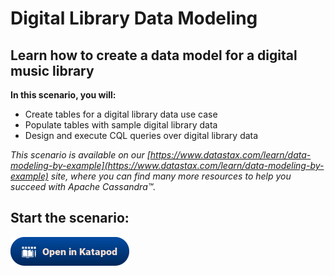 # Digital Library Data Modeling

## Learn how to create a data model for a digital music library

**In this scenario, you will:**
* Create tables for a digital library data use case 
* Populate tables with sample digital library data
* Design and execute CQL queries over digital library data

_This scenario is available on our [https://www.datastax.com/learn/data-modeling-by-example](https://www.datastax.com/learn/data-modeling-by-example) site, where you can find many more resources to help you succeed with Apache Cassandra™._

## Start the scenario:

[![Open in KataPod](https://github.com/DataStax-Academy/katapod-shared-assets/blob/main/images/open-in-katapod.png)](https://gitpod.io/#https://github.com/DataStax-Academy/data-modeling-music-data/)

